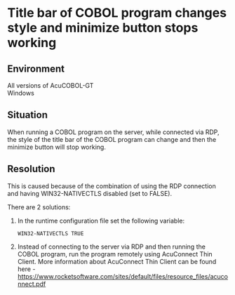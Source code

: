# Title bar of COBOL program changes style and minimize button stops working
## Environment
All versions of AcuCOBOL-GT  
Windows  

## Situation
When running a COBOL program on the server, while connected via RDP, the style of the title bar of the COBOL program can change and then the minimize button will stop working.  
 
## Resolution
This is caused because of the combination of using the RDP connection and having WIN32-NATIVECTLS disabled (set to FALSE).  

There are 2 solutions:  

1. In the runtime configuration file set the following variable:  

    ```
    WIN32-NATIVECTLS TRUE
    ```

2. Instead of connecting to the server via RDP and then running the COBOL program, run the program remotely using AcuConnect Thin Client. More information about AcuConnect Thin Client can be found here - https://www.rocketsoftware.com/sites/default/files/resource_files/acuconnect.pdf  
